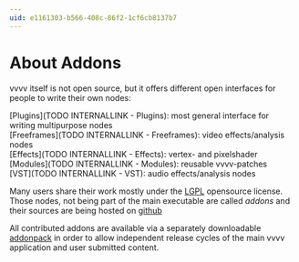 ```yaml
---
uid: e1161303-b566-408c-86f2-1cf6cb8137b7
---
```


# About Addons
vvvv itself is not open source, but it offers different open interfaces for people to write their own nodes:  

[Plugins](TODO INTERNALLINK - Plugins): most general interface for writing multipurpose nodes   
[Freeframes](TODO INTERNALLINK - Freeframes): video effects/analysis nodes  
[Effects](TODO INTERNALLINK - Effects): vertex- and pixelshader  
[Modules](TODO INTERNALLINK - Modules): reusable vvvv-patches  
[VST](TODO INTERNALLINK - VST): audio effects/analysis nodes  

Many users share their work mostly under the <a href="http://www.gnu.org/licenses/lgpl.html" class="extURL" target="_blank">LGPL</a> opensource license. Those nodes, not being part of the main executable are called *addons* and their sources are being hosted on <a href="https://github.com/vvvv/vvvv-sdk" class="extURL" target="_blank">github</a>  

All contributed addons are available via a separately downloadable [addonpack](xref:e1554948-8a15-4e39-8289-59216c388376) in order to allow independent release cycles of the main vvvv application and user submitted content. 